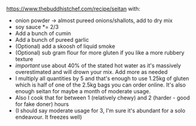 <https://www.thebuddhistchef.com/recipe/seitan> with:

- onion powder -> almost pureed onions/shallots, add to dry mix
- soy sauce *= 2/3
- Add a bunch of cumin
- Add a bunch of pureed garlic
- (Optional) add a skoosh of liquid smoke
- (Optional) sub gram flour for more gluten if you like a more rubbery texture
- *important* use about 40% of the stated hot water as it's massively overestimated and will drown your mix. Add more as needed
- I multiply all quantities by 5 and that's enough to use 1.25kg of gluten which is half of one of the 2.5kg bags you can order online. It's also enough seitan for maybe a month of moderate usage.
- Also I cook that for between 1 (relatively chewy) and 2 (harder - good for fake doner) hours
- (I should say moderate usage for 3, I'm sure it's abundant for a solo endeavour. It freezes well)
